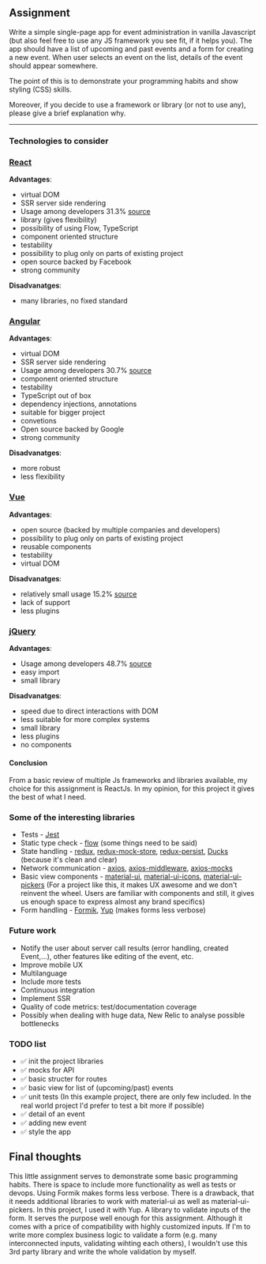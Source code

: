 ## Assignment
Write a simple single-page app for event administration in vanilla Javascript (but also feel free to use any JS framework you see fit, if it helps you).
The app should have a list of upcoming and past events and a form for creating a new event.
When user selects an event on the list, details of the event should appear somewhere.


The point of this is to demonstrate your programming habits and show styling (CSS) skills.


Moreover, if you decide to use a framework or library (or not to use any), please give a brief explanation why.

------

### Technologies to consider

### [React]
**Advantages**:
- virtual DOM
- SSR server side rendering
- Usage among developers 31.3% [source]
- library (gives flexibility)
- possibility of using Flow, TypeScript
- component oriented structure
- testability
- possibility to plug only on parts of existing project
- open source backed by Facebook
- strong community

**Disadvanatges**:
- many libraries, no fixed standard

### [Angular]
**Advantages**:
- virtual DOM
- SSR server side rendering
- Usage among developers 30.7% [source]
- component oriented structure
- testability
- TypeScript out of box
- dependency injections, annotations
- suitable for bigger project
- convetions
- Open source backed by Google
- strong community

**Disadvanatges**:
- more robust
- less flexibility

### [Vue]
**Advantages**:
- open source (backed by multiple companies and developers)
- possibility to plug only on parts of existing project
- reusable components
- testability
- virtual DOM

**Disadvanatges**:
- relatively small usage 15.2% [source]
- lack of support
- less plugins

### [jQuery]
**Advantages**:
- Usage among developers 48.7% [source]
- easy import
- small library

**Disadvanatges**:
- speed due to direct interactions with DOM
- less suitable for more complex systems
- small library
- less plugins
- no components

#### Conclusion

From a basic review of multiple Js frameworks and libraries available, my choice for this assignment is ReactJs.
In my opinion, for this project it gives the best of what I need.


### Some of the interesting libraries
- Tests - [Jest]
- Static type check - [flow] (some things need to be said)
- State handling - [redux], [redux-mock-store], [redux-persist], [Ducks] (because it's clean and clear)
- Network communication - [axios], [axios-middleware], [axios-mocks]
- Basic view components - [material-ui], [material-ui-icons], [material-ui-pickers] (For a project like this, it makes UX awesome and we don't reinvent the wheel. Users are familiar with components and still, it gives us enough space to express almost any brand specifics)
- Form handling - [Formik], [Yup] (makes forms less verbose)

### Future work
- Notify the user about server call results (error handling, created Event,...), other features like editing of the event, etc.
- Improve mobile UX
- Multilanguage
- Include more tests
- Continuous integration
- Implement SSR
- Quality of code metrics: test/documentation coverage
- Possibly when dealing with huge data, New Relic to analyse possible bottlenecks

### TODO list
- :white_check_mark: init the project libraries
- :white_check_mark: mocks for API
- :white_check_mark: basic structer for routes
- :white_check_mark: basic view for list of (upcoming/past) events
- :white_check_mark: unit tests (In this example project, there are only few included. In the real world project I'd prefer to test a bit more if possible)
- :white_check_mark: detail of an event
- :white_check_mark: adding new event
- :white_check_mark: style the app

## Final thoughts
This little assignment serves to demonstrate some basic programming habits. There is space to include more functionality as well as tests or devops. Using Formik makes forms less verbose. There is a drawback, that it needs additional libraries to work with material-ui as well as material-ui-pickers. In this project, I used it with Yup. A library to validate inputs of the form. It serves the purpose well enough for this assignment. Although it comes with a price of compatibility with highly customized inputs. If I'm to write more complex business logic to validate a form (e.g. many interconnected inputs, validating wihting each others), I wouldn't use this 3rd party library and write the whole validation by myself.

[source]: https://insights.stackoverflow.com/survey/2019#technology-_-web-frameworks
[React]: https://reactjs.org/
[Angular]: https://angular.io/
[Vue]: https://vuejs.org/
[jQuery]: https://jquery.com/

[Jest]: https://jestjs.io/
[flow]: https://github.com/facebook/flow
[redux]: https://github.com/reduxjs/redux
[redux-persist]: https://github.com/rt2zz/redux-persist
[axios]: https://github.com/axios/axios
[axios-middleware]: https://github.com/svrcekmichal/redux-axios-middleware
[axios-mocks]: https://github.com/ctimmerm/axios-mock-adapter
[material-ui]: https://github.com/mui-org/material-ui
[material-ui-icons]: https://github.com/mui-org/material-ui/tree/master/packages/material-ui-icons
[Ducks]: https://github.com/erikras/ducks-modular-redux
[redux-mock-store]: https://github.com/reduxjs/redux-mock-store
[Formik]: https://github.com/jaredpalmer/formik
[Yup]: https://github.com/jquense/yup
[material-ui-pickers]: https://material-ui-pickers.dev/
